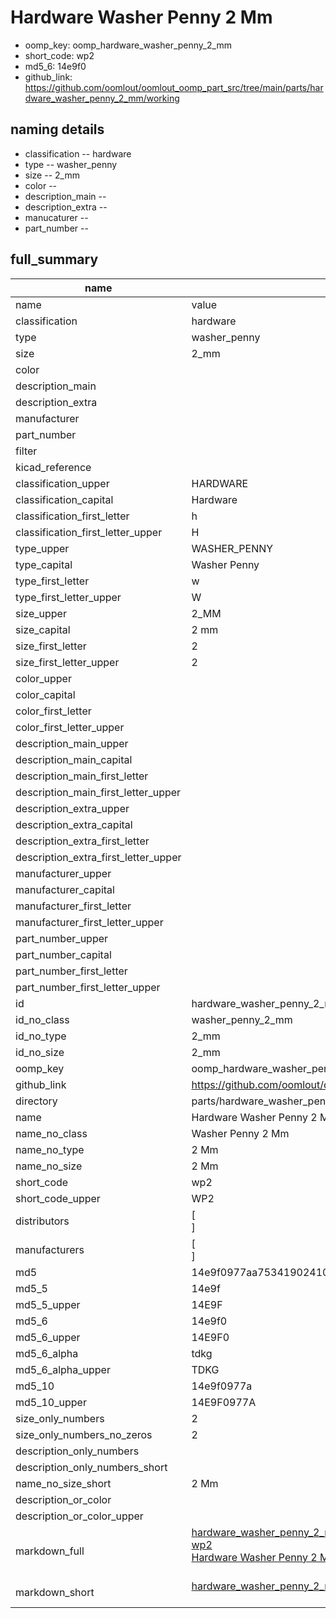 # Hardware Washer Penny 2 Mm

  
* oomp_key: oomp_hardware_washer_penny_2_mm 
* short_code: wp2
* md5_6: 14e9f0  
* github_link: https://github.com/oomlout/oomlout_oomp_part_src/tree/main/parts/hardware_washer_penny_2_mm/working  
## naming details
* classification -- hardware
* type -- washer_penny
* size -- 2_mm
* color -- 
* description_main -- 
* description_extra -- 
* manucaturer -- 
* part_number -- 





## full_summary
| name | value | 
| --- | --- | 
| name | value | 
| classification | hardware | 
| type | washer_penny | 
| size | 2_mm | 
| color |  | 
| description_main |  | 
| description_extra |  | 
| manufacturer |  | 
| part_number |  | 
| filter |  | 
| kicad_reference |  | 
| classification_upper | HARDWARE | 
| classification_capital | Hardware | 
| classification_first_letter | h | 
| classification_first_letter_upper | H | 
| type_upper | WASHER_PENNY | 
| type_capital | Washer Penny | 
| type_first_letter | w | 
| type_first_letter_upper | W | 
| size_upper | 2_MM | 
| size_capital | 2 mm | 
| size_first_letter | 2 | 
| size_first_letter_upper | 2 | 
| color_upper |  | 
| color_capital |  | 
| color_first_letter |  | 
| color_first_letter_upper |  | 
| description_main_upper |  | 
| description_main_capital |  | 
| description_main_first_letter |  | 
| description_main_first_letter_upper |  | 
| description_extra_upper |  | 
| description_extra_capital |  | 
| description_extra_first_letter |  | 
| description_extra_first_letter_upper |  | 
| manufacturer_upper |  | 
| manufacturer_capital |  | 
| manufacturer_first_letter |  | 
| manufacturer_first_letter_upper |  | 
| part_number_upper |  | 
| part_number_capital |  | 
| part_number_first_letter |  | 
| part_number_first_letter_upper |  | 
| id | hardware_washer_penny_2_mm | 
| id_no_class | washer_penny_2_mm | 
| id_no_type | 2_mm | 
| id_no_size | 2_mm | 
| oomp_key | oomp_hardware_washer_penny_2_mm | 
| github_link | https://github.com/oomlout/oomlout_oomp_part_src/tree/main/parts/hardware_washer_penny_2_mm/working | 
| directory | parts/hardware_washer_penny_2_mm | 
| name | Hardware Washer Penny 2 Mm | 
| name_no_class | Washer Penny 2 Mm | 
| name_no_type | 2 Mm | 
| name_no_size | 2 Mm | 
| short_code | wp2 | 
| short_code_upper | WP2 | 
| distributors | [<br>] | 
| manufacturers | [<br>] | 
| md5 | 14e9f0977aa7534190241086741d9b7d | 
| md5_5 | 14e9f | 
| md5_5_upper | 14E9F | 
| md5_6 | 14e9f0 | 
| md5_6_upper | 14E9F0 | 
| md5_6_alpha | tdkg | 
| md5_6_alpha_upper | TDKG | 
| md5_10 | 14e9f0977a | 
| md5_10_upper | 14E9F0977A | 
| size_only_numbers | 2 | 
| size_only_numbers_no_zeros | 2 | 
| description_only_numbers |  | 
| description_only_numbers_short |   | 
| name_no_size_short | 2 Mm | 
| description_or_color |   | 
| description_or_color_upper |   | 
| markdown_full | [hardware_washer_penny_2_mm](https://github.com/oomlout/oomlout_oomp_part_src/tree/main/parts/hardware_washer_penny_2_mm/working)<br>[wp2](https://github.com/oomlout/oomlout_oomp_part_src/tree/main/parts/hardware_washer_penny_2_mm/working)<br>[Hardware Washer Penny 2 Mm](https://github.com/oomlout/oomlout_oomp_part_src/tree/main/parts/hardware_washer_penny_2_mm/working)<br><br> | 
| markdown_short | [hardware_washer_penny_2_mm](https://github.com/oomlout/oomlout_oomp_part_src/tree/main/parts/hardware_washer_penny_2_mm/working)<br><br> | 
